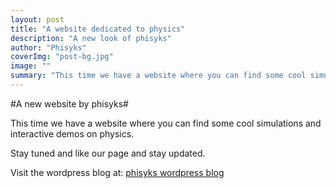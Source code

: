 ```yaml
---
layout: post
title: "A website dedicated to physics"
description: "A new look of phisyks"
author: "Phisyks"
coverImg: "post-bg.jpg"
image: ""
summary: "This time we have a website where you can find some cool simulations and interactive demos on physics."
---
```


#A new website by phisyks#


This time we have a website where you can find some cool simulations and interactive demos on physics.

Stay tuned and like our page and stay updated.

Visit the wordpress blog at: [phisyks wordpress blog](https://www.phisyks.wordpress.com)

